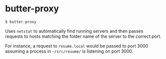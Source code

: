# butter-proxy

```
$ butter-proxy
```

Uses `netstat` to automatically find running servers and then passes requests
to hosts matching the folder name of the server to the correct port.

For instance, a request to `resume.local` would be passed to port 3000 assuming
a process in `~/src/resume/` is listening on port 3000.
